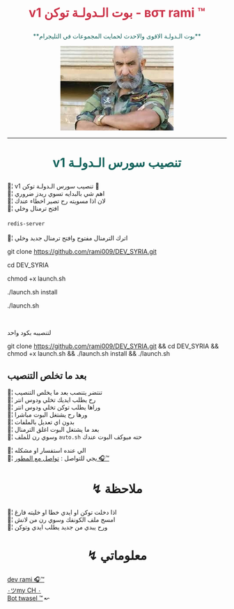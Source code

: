 # <p align="center" style="color:#cb3349" > v1 بوت الـدولـة توكن - вσт rami ™

 <p align="center" style="color: #14635c;" > **بوت الـدولـة الاقوى والاحدث لحمايت المجموعات في التليجرام**

<p align="center"><img src="الـدولـة.png" alt="بوت الـدولـة" title="بوت الـدولـة">

***

# <p align="center" style="color: #14635c;" > v1 تنصيب سورس الـدولـة 
💢¦ v1 تنصيب سورس الـدولـة توكن  💯
<br>💢¦ اهم شي بالبدايه تسوي ريدز ضروري
<br>💢¦ لان اذا مسويته رح تصير اخطاء عندك
<br>💢¦ افتح ترمنال وخلي
<br><br>     `redis-server`<br>
<br>💢¦ اترك الترمنال مفتوح وافتح ترمنال جديد وخلي
<br>

git clone https://github.com/rami009/DEV_SYRIA.git
 
cd DEV_SYRIA

chmod +x launch.sh

./launch.sh install

./launch.sh

<br>
 
 لتنصيبه بكود واحد 
 
 git clone https://github.com/rami009/DEV_SYRIA.git && cd DEV_SYRIA && chmod +x launch.sh && ./launch.sh install && ./launch.sh


## بعد ما تخلص التنصيب 


💢¦ تنتضر يتنصب بعد ما يخلص التنصيب
<br>💢¦ رح يطلب ايديك تخلي ودوس انتر
<br>💢¦ وراها يطلب توكن تخلي ودوس انتر
<br>💢¦ ورها رح يشتغل البوت مباشرا
<br>💢¦ بدون اي تعديل بالملفات
<br>💢¦ بعد ما يشتغل البوت اغلق الترمنال
<br>💢¦ وسوي رن للملف `auto.sh` حته ميوكف البوت عندك

💢¦ الي عنده استفسار او مشكله <br>
💢¦  يجي للتواصل : [تواصل مع المطور 🎧™](https://telegram.me/ramixnxx_bot)<br>

# <p align="center"> ↯ ملاحظة 

💢¦ اذا دخلت توكن او ايدي خطا او خليته فارغ
<br>
💢¦ امسح ملف الكونفك وسوي رن من لانش
<br>
💢¦ ورح يبدي من جديد يطلب ايدي وتوكن

# <p align="center"> ↯ معلوماتي 

  [dev rami 🎧™](https://telegram.me/RAMBO_SYR) <br>
  [٠ツmy CH ٠](https://telegram.me/Xxx_DEVRAMI_xxX) <br>
  [Bot twasel ™](https://t.me/ramixnxx_bot) ↜  
